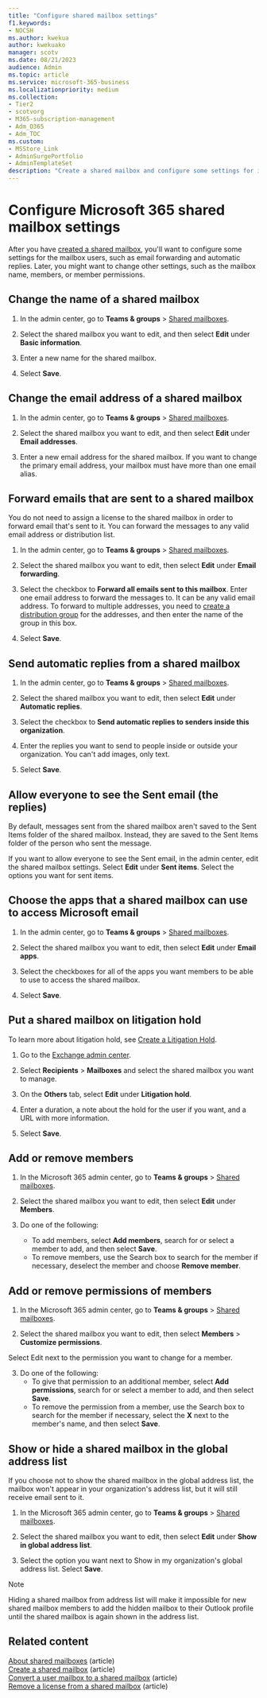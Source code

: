 ```yaml
---
title: "Configure shared mailbox settings"
f1.keywords:
- NOCSH
ms.author: kwekua
author: kwekuako
manager: scotv
ms.date: 08/21/2023
audience: Admin
ms.topic: article
ms.service: microsoft-365-business
ms.localizationpriority: medium
ms.collection: 
- Tier2
- scotvorg
- M365-subscription-management
- Adm_O365
- Adm_TOC
ms.custom:
- MSStore_Link
- AdminSurgePortfolio
- AdminTemplateSet
description: "Create a shared mailbox and configure some settings for its users, such as email forwarding and automatic replies."
---
```


# Configure Microsoft 365 shared mailbox settings

After you have [created a shared mailbox](create-a-shared-mailbox.md), you'll want to configure some settings for the mailbox users, such as email forwarding and automatic replies. Later, you might want to change other settings, such as the mailbox name, members, or member permissions.

## Change the name of a shared mailbox

1. In the admin center, go to **Teams & groups** \> <a href="https://go.microsoft.com/fwlink/p/?linkid=2066847" target="_blank">Shared mailboxes</a>.

2. Select the shared mailbox you want to edit, and then select **Edit** under **Basic information**.

3. Enter a new name for the shared mailbox.

4. Select **Save**.

## Change the email address of a shared mailbox

1. In the admin center, go to **Teams & groups** \> <a href="https://go.microsoft.com/fwlink/p/?linkid=2066847" target="_blank">Shared mailboxes</a>.

2. Select the shared mailbox you want to edit, and then select **Edit** under **Email addresses**.

3. Enter a new email address for the shared mailbox. If you want to change the primary email address, your mailbox must have more than one email alias.

## Forward emails that are sent to a shared mailbox

You do not need to assign a license to the shared mailbox in order to forward email that's sent to it. You can forward the messages to any valid email address or distribution list.

1. In the admin center, go to **Teams & groups** \> <a href="https://go.microsoft.com/fwlink/p/?linkid=2066847" target="_blank">Shared mailboxes</a>.

2. Select the shared mailbox you want to edit, then select **Edit** under **Email forwarding**.

3. Select the checkbox to **Forward all emails sent to this mailbox**. Enter one email address to forward the messages to. It can be any valid email address. To forward to multiple addresses, you need to [create a distribution group](/office365/admin/setup/create-distribution-lists) for the addresses, and then enter the name of the group in this box.

4. Select **Save**.

## Send automatic replies from a shared mailbox

1. In the admin center, go to **Teams & groups** \> <a href="https://go.microsoft.com/fwlink/p/?linkid=2066847" target="_blank">Shared mailboxes</a>.

2. Select the shared mailbox you want to edit, then select **Edit** under **Automatic replies**.

3. Select the checkbox to **Send automatic replies to senders inside this organization**.

4. Enter the replies you want to send to people inside or outside your organization. You can't add images, only text.

5. Select **Save**.

## Allow everyone to see the Sent email (the replies)

By default, messages sent from the shared mailbox aren't saved to the Sent Items folder of the shared mailbox. Instead, they are saved to the Sent Items folder of the person who sent the message.

If you want to allow everyone to see the Sent email, in the admin center, edit the shared mailbox settings. Select **Edit** under **Sent items**. Select the options you want for sent items.

## Choose the apps that a shared mailbox can use to access Microsoft email

1. In the admin center, go to **Teams & groups** \> <a href="https://go.microsoft.com/fwlink/p/?linkid=2066847" target="_blank">Shared mailboxes</a>.

2. Select the shared mailbox you want to edit, then select **Edit** under **Email apps**.

3. Select the checkboxes for all of the apps you want members to be able to use to access the shared mailbox.

4. Select **Save**.

## Put a shared mailbox on litigation hold

To learn more about litigation hold, see [Create a Litigation Hold](../../compliance/ediscovery-create-a-litigation-hold.md).

1. Go to the <a href="https://admin.exchange.microsoft.com/#/homepage" target="_blank"> Exchange admin center</a>.

2. Select **Recipients** > **Mailboxes** and select the shared mailbox you want to manage.

3. On the **Others** tab, select **Edit** under **Litigation hold**.

4. Enter a duration, a note about the hold for the user if you want, and a URL with more information.  

5. Select **Save**.

## Add or remove members

1. In the Microsoft 365 admin center, go to **Teams & groups** \> <a href="https://go.microsoft.com/fwlink/p/?linkid=2066847" target="_blank">Shared mailboxes</a>.

2. Select the shared mailbox you want to edit, then select **Edit** under **Members**.

3. Do one of the following:
   - To add members, select **Add members**, search for or select a member to add, and then select **Save**.
   - To remove members, use the Search box to search for the member if necessary, deselect the member and choose **Remove member**.

## Add or remove permissions of members

1. In the Microsoft 365 admin center, go to **Teams & groups** \> <a href="https://go.microsoft.com/fwlink/p/?linkid=2066847" target="_blank">Shared mailboxes</a>.

2. Select the shared mailbox you want to edit, then select **Members** > **Customize permissions**.

Select Edit next to the permission you want to change for a member.

3. Do one of the following:
   - To give that permission to an additional member, select **Add permissions**, search for or select a member to add, and then select **Save**.
   - To remove the permission from a member, use the Search box to search for the member if necessary,  select the **X** next to the member's name, and then select **Save**.

## Show or hide a shared mailbox in the global address list

If you choose not to show the shared mailbox in the global address list, the mailbox won't appear in your organization's address list, but it will still receive email sent to it.

1. In the Microsoft 365 admin center, go to **Teams & groups** \> <a href="https://go.microsoft.com/fwlink/p/?linkid=2066847" target="_blank">Shared mailboxes</a>.

2. Select the shared mailbox you want to edit, then select **Edit** under **Show in global address list**.

3. Select the option you want next to Show in my organization's global address list. Select **Save**.

> [!NOTE]
> Hiding a shared mailbox from address list will make it impossible for new shared mailbox members to add the hidden mailbox to their Outlook profile until the shared mailbox is again shown in the address list. 

## Related content

[About shared mailboxes](about-shared-mailboxes.md) (article)\
[Create a shared mailbox](create-a-shared-mailbox.md) (article)\
[Convert a user mailbox to a shared mailbox](convert-user-mailbox-to-shared-mailbox.md) (article)\
[Remove a license from a shared mailbox](remove-license-from-shared-mailbox.md) (article)
